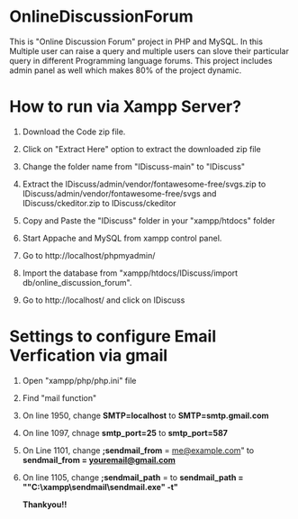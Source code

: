 # OnlineDiscussionForum
This is "Online Discussion Forum" project in PHP and MySQL.
In this Multiple user can raise a query and multiple users can slove their particular query in different Programming language forums.
This project includes admin panel as well which makes 80% of the project dynamic.

# How to run via Xampp Server? 
1)  Download the Code zip file.

2)  Click on "Extract Here" option to extract the downloaded zip file

3)  Change the folder name from "IDiscuss-main" to "IDiscuss"

4)  Extract the IDiscuss/admin/vendor/fontawesome-free/svgs.zip to IDiscuss/admin/vendor/fontawesome-free/svgs and IDiscuss/ckeditor.zip to IDiscuss/ckeditor

5)  Copy and Paste the "IDiscuss" folder in your "xampp/htdocs" folder

6)  Start Appache and MySQL from xampp control panel.
 
7)  Go to http://localhost/phpmyadmin/

8)  Import the database from "xampp/htdocs/IDiscuss/import db/online_discussion_forum".

9)  Go to http://localhost/ and click on IDiscuss

# Settings to configure Email Verfication via gmail

1) Open "xampp/php/php.ini" file
2) Find "mail function"
3) On line 1950, change **SMTP=localhost** to **SMTP=smtp.gmail.com**
4) On line 1097, chnage **smtp_port=25** to **smtp_port=587**
5) On Line 1101, change **;sendmail_from** = me@example.com" to **sendmail_from = youremail@gmail.com**
6) On line 1105, change **;sendmail_path** = to **sendmail_path = "\"C:\xampp\sendmail\sendmail.exe\" -t"**

   **Thankyou!!**

